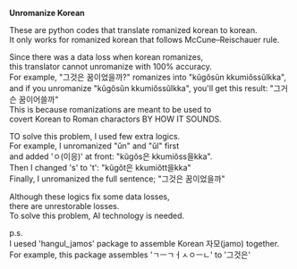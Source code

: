 **Unromanize Korean**

These are python codes that translate romanized korean to korean. <br />
It only works for romanized korean that follows McCune–Reischauer rule.<br />

Since there was a data loss when korean romanizes,<br />
this translator cannot unromanize with 100% accuracy.<br />
For example, "그것은 꿈이었을까?" romanizes into "kŭgŏsŭn kkumiŏssŭlkka", <br />
and if you unromanize "kŭgŏsŭn kkumiŏssŭlkka", you'll get this result: "그거슨 꿈이어쓸까"<br />
This is because romanizations are meant to be used to<br />
covert Korean to Roman charactors BY HOW IT SOUNDS.<br />

TO solve this problem, I used few extra logics.<br />
For example, I unromanized "ŭn" and "ŭl" first <br />
and added 'ㅇ(이응)' at front: "kŭgŏs은 kkumiŏss을kka".<br />
Then I changed 's' to 't': "kŭgŏt은 kkumiŏtt을kka"<br />
Finally, I unromanized the full sentence; "그것은 꿈이었을까"<br />

Although these logics fix some data losses,<br />
there are unrestorable losses.<br />
To solve this problem, AI technology is needed.<br />


p.s. <br />
I uesed 'hangul_jamos' package to assemble Korean 자모(jamo) together.<br />
For example, this package assembles 'ㄱㅡㄱㅓㅅㅇㅡㄴ' to '그것은'<br />
